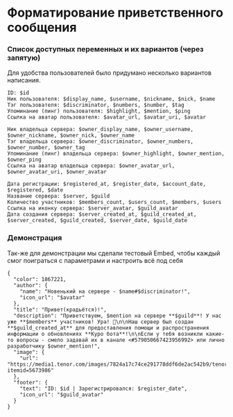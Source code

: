 # Форматирование приветственного сообщения

### Список доступных переменных и их вариантов (через запятую)
Для удобства пользователей было придумано несколько вариантов написания.
```
ID: $id
Ник пользователя: $display_name, $username, $nickname, $nick, $name
Тэг пользователя: $discriminator, $numbers, $number, $tag
Упоминание (пинг) пользователя: $highlight, $mention, $ping
Ссылка на аватар пользователя: $avatar_url, $avatar_uri, $avatar

Ник владельца сервера: $owner_display_name, $owner_username, $owner_nickname, $owner_nick, $owner_name
Тэг владельца сервера: $owner_discriminator, $owner_numbers, $owner_number, $owner_tag
Упоминание (пинг) владельца сервера: $owner_highlight, $owner_mention, $owner_ping
Ссылка на аватар владельца сервера: $owner_avatar_url, $owner_avatar_uri, $owner_avatar

Дата регистрации: $registered_at, $register_date, $account_date, $registered, $date
Название сервера: $server, $guild
Количество участников: $members_count, $users_count, $members, $users
Ссылка на иконку сервера: $server_avatar, $guild_avatar
Дата создания сервера: $server_created_at, $guild_created_at, $server_created, $guild_created, $server_date, $guild_date
```


### Демонстрация
Так-же для демонстрации мы сделали тестовый Embed, чтобы каждый смог поиграться с параметрами и настроить всё под себя
```
{
  "color": 1867221,
  "author": {
    "name": "Новенький на сервере - $name#$discriminator!",
    "icon_url": "$avatar"
  },
  "title": "Привет(крадьётся)!",
  "description": "Приветствуем, $mention на сервере **$guild**! У нас уже **$members** участников! Ура! 🎉\n\nНаш сервер был создан **$guild_created_at** для предоставления помощи и распространения информации о обновлениях **Куро бота**!\n\nЕсли у тебя возникли какие-то вопросы - смело задавай их в канале <#579050667423956992> или лично разработчику $owner_mention!",
  "image": {
    "url": "https://media1.tenor.com/images/7824a17c74ce291778ddf6de2ac542b9/tenor.gif?itemid=5673986"
  },
  "footer": {
    "text": "ID: $id | Зарегистрировался: $register_date",
    "icon_url": "$guild_avatar"
  }
}
```